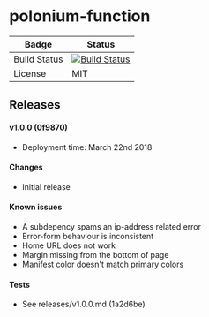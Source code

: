 # polonium-function

Badge | Status
----- | ------
Build Status | [![Build Status](https://travis-ci.org/rgrannell1/polonium-function.svg?branch=master)](https://travis-ci.org/rgrannell1/polonium-function)
License | MIT


## Releases

#### v1.0.0 (0f9870)
- Deployment time: March 22nd 2018
#### Changes

- Initial release

#### Known issues

- A subdepency spams an ip-address related error
- Error-form behaviour is inconsistent
- Home URL does not work
- Margin missing from the bottom of page
- Manifest color doesn't match primary colors

#### Tests

- See releases/v1.0.0.md (1a2d6be)
